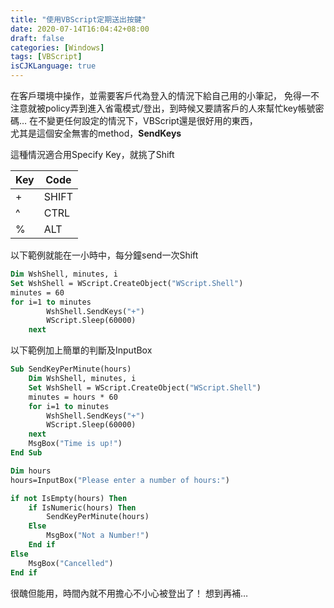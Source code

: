 ```yaml
---
title: "使用VBScript定期送出按鍵"
date: 2020-07-14T16:04:42+08:00
draft: false
categories: [Windows]
tags: [VBScript]
isCJKLanguage: true
---
```

在客戶環境中操作，並需要客戶代為登入的情況下給自己用的小筆記，
免得一不注意就被policy弄到進入省電模式/登出，到時候又要請客戶的人來幫忙key帳號密碼…
在不變更任何設定的情況下，VBScript還是很好用的東西，  
尤其是這個安全無害的method，**SendKeys**
<!--more-->
這種情況適合用Specify Key，就挑了Shift
  
|Key|Code|
|-|-|
|+|SHIFT|
|^|CTRL|
|%|ALT

以下範例就能在一小時中，每分鐘send一次Shift
```vb
Dim WshShell, minutes, i
Set WshShell = WScript.CreateObject("WScript.Shell")
minutes = 60
for i=1 to minutes
		WshShell.SendKeys("+")
		WScript.Sleep(60000)
	next
```

以下範例加上簡單的判斷及InputBox
```vb
Sub SendKeyPerMinute(hours)
	Dim WshShell, minutes, i
	Set WshShell = WScript.CreateObject("WScript.Shell")
	minutes = hours * 60
	for i=1 to minutes
		WshShell.SendKeys("+")
		WScript.Sleep(60000)
	next
	MsgBox("Time is up!")
End Sub

Dim hours
hours=InputBox("Please enter a number of hours:")

if not IsEmpty(hours) Then
	if IsNumeric(hours) Then
		SendKeyPerMinute(hours)
	Else
		MsgBox("Not a Number!")
	End if
Else
	MsgBox("Cancelled")
End if
```
很醜但能用，時間內就不用擔心不小心被登出了！
想到再補…